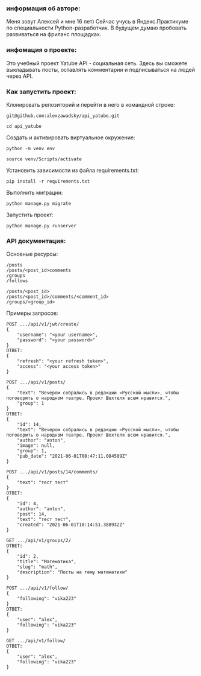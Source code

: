### информация об авторе:

Меня зовут Алексей и мне 16 лет) Сейчас учусь в Яндекс.Практикуме по специальности Python-разработчик. В будущем думаю пробовать развиваться на фриланс площадках.

### инфомация о проекте:

Это учебный проект Yatube API - социальная сеть.
Здесь вы сможете выкладывать посты, оставлять комментарии и подписываться на людей через API.

### Как запустить проект:

Клонировать репозиторий и перейти в него в командной строке:

```
git@github.com:alexzawadsky/api_yatube.git
```

```
cd api_yatube
```

Cоздать и активировать виртуальное окружение:

```
python -m venv env
```

```
source venv/Scripts/activate
```

Установить зависимости из файла requirements.txt:

```
pip install -r requirements.txt
```

Выполнить миграции:

```
python manage.py migrate
```

Запустить проект:

```
python manage.py runserver
```

### API документация:

Основные ресурсы:
```
/posts
/posts/<post_id>comments
/groups
/follows
```
```
/posts/<post_id>
/posts/<post_id>/comments/<comment_id>
/groups/<group_id>
```
Примеры запросов:
```
POST .../api/v1/jwt/create/
{
    "username": "<your username>",
    "password": "<your password>"
}
ОТВЕТ:
{
    "refresh": "<your refresh token>",
    "access": "<your access token>"
}
```
```
POST .../api/v1/posts/
{
    "text": "Вечером собрались в редакции «Русской мысли», чтобы поговорить о народном театре. Проект Шехтеля всем нравится.",
    "group": 1
}
ОТВЕТ:
{
    "id": 14,
    "text": "Вечером собрались в редакции «Русской мысли», чтобы поговорить о народном театре. Проект Шехтеля всем нравится.",
    "author": "anton",
    "image": null,
    "group": 1,
    "pub_date": "2021-06-01T08:47:11.084589Z"
} 
```
```
POST .../api/v1/posts/14/comments/
{
    "text": "тест тест"
}
ОТВЕТ:
{
    "id": 4,
    "author": "anton",
    "post": 14,
    "text": "тест тест",
    "created": "2021-06-01T10:14:51.388932Z"
}
```
```
GET .../api/v1/groups/2/
ОТВЕТ:
{
    "id": 2,
    "title": "Математика",
    "slug": "math",
    "description": "Посты на тему математики"
} 
```
```
POST .../api/v1/follow/
{
    "following": "vika223"
}
ОТВЕТ:
{
    "user": "alex",
    "following": "vika223"
}
```
```
GET .../api/v1/follow/
ОТВЕТ:
{
    "user": "alex",
    "following": "vika223"
}
```
